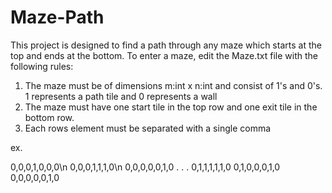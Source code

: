 # Maze-Path

This project is designed to find a path through any maze which starts at the top and ends at the bottom. To enter a maze, edit the Maze.txt file with the following rules:

1. The maze must be of dimensions m:int x n:int and consist of 1's and 0's.  1 represents a path tile and 0 represents a wall
2. The maze must have one start tile in the top row and one exit tile in the bottom row. 
3. Each rows element must be separated with a single comma

ex.

0,0,0,1,0,0,0\n
0,0,0,1,1,1,0\n
0,0,0,0,0,1,0
      .
      .
      .
0,1,1,1,1,1,0
0,1,0,0,0,1,0
0,0,0,0,0,1,0
